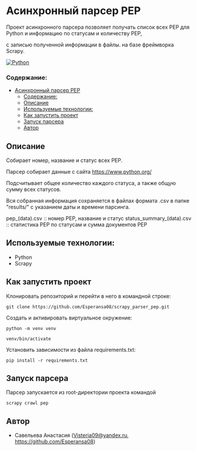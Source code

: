 # Асинхронный парсер PEP

Проект асинхронного парсера позволяет получать список всех PEP для Python и информацию по статусам и количеству PEP,

с записью полученной информации в файлы. на базе фреймворка Scrapy.

[![Python](https://img.shields.io/badge/-Python-464646?style=flat&logo=Python&logoColor=ffffff&color=043A6B)](https://www.python.org/)

### Содержание: 
- [Асинхронный парсер PEP](#асинхронный-парсер-pep)
    - [Содержание:](#содержание)
  - [Описание](#описание)
  - [Используемые технологии:](#используемые-технологии)
  - [Как запустить проект](#как-запустить-проект)
  - [Запуск парсера](#запуск-парсера)
  - [Автор](#автор)

## Описание

Собирает номер, название и статус всех PEP.

Парсер собирает данные с сайта https://www.python.org/

Подсчитывает общее количество каждого статуса, а также общую сумму всех статусов.

Вся собранная информация сохраняется в файлах формата .csv в папке "results/" с указанием даты и времени парсинга.

pep_(data).csv :: номер PEP, название и статус
status_summary_(data).csv :: статистика PEP по статусам и сумма документов PEP

## Используемые технологии:
+ Python
+ Scrapy


## Как запустить проект

Клонировать репозиторий и перейти в него в командной строке:

```
git clone https://github.com/Esperansa08/scrapy_parser_pep.git
```

Создать и активировать виртуальное окружение:
```
python -m venv venv
```

```
venv/bin/activate
```

Установить зависимости из файла requirements.txt:
```
pip install -r requirements.txt
```

## Запуск парсера

Парсер запускается из root-директории проекта командой
```
scrapy crawl pep
```

## Автор 

 * Савельева Анастасия (Visteria09@yandex.ru, https://github.com/Esperansa08) 